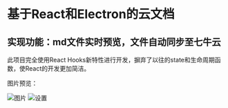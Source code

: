 # 基于React和Electron的云文档

## 实现功能：md文件实时预览，文件自动同步至七牛云

此项目完全使用React Hooks新特性进行开发，摒弃了以往的state和生命周期函数，使React的开发更加简洁。

图片预览：

![图片](http://cdn.xianghw.xyz/%E4%B8%83%E7%89%9B%E4%BA%91%E6%96%87%E6%A1%A3.png)
![设置](http://cdn.xianghw.xyz/%E4%BA%91%E6%96%87%E6%A1%A3-%E8%AE%BE%E7%BD%AE.png)